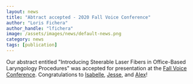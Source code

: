 ```yaml
---
layout: news
title: "Abtract accepted - 2020 Fall Voice Conference"
author: "Loris Fichera"
author_handle: "lfichera"
image: /assets/images/news/default-news.png
category: news
tags: [publication]
---
```

Our abstract entitled
"Introducing Steerable Laser Fibers
in Office-Based Laryngology Procedures"
was accepted for presentation at the [Fall Voice Conference][1]. Congratulations to [Isabelle][2],
[Jesse][3], and [Alex][4]!

[1]: http://www.fallvoice.org
[2]: /team/isabelle-chan
[3]: /team/jesse-dalmeida
[4]: /team/alex-chiluisa
